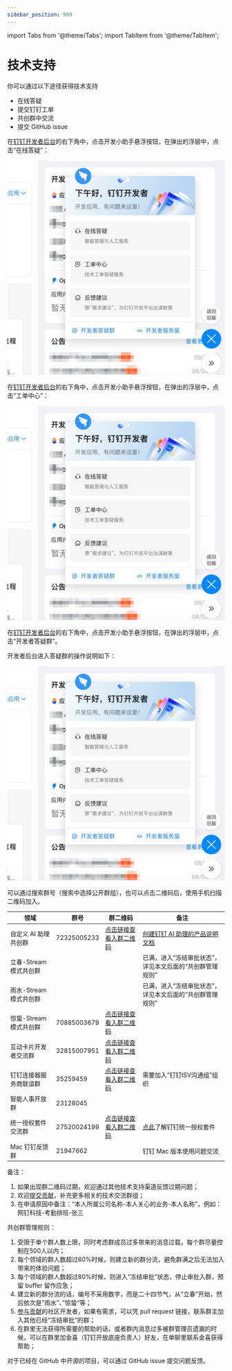 ```yaml
---
sidebar_position: 999
---
```


import Tabs from '@theme/Tabs';
import TabItem from '@theme/TabItem';

# 技术支持

你可以通过以下途径获得技术支持

* 在线答疑
* 提交钉钉工单
* 共创群中交流
* 提交 GitHub issue

<Tabs queryString="via">
<TabItem value="online" label="在线答疑" default>

在[钉钉开发者后台](https://open-dev.dingtalk.com)的右下角中，点击开发小助手悬浮按钮，在弹出的浮层中，点击“在线答疑”：

![ticket.png](/img/explore/support/ticket.jpg)

</TabItem>
<TabItem value="ticket" label="提交工单">

在[钉钉开发者后台](https://open-dev.dingtalk.com)的右下角中，点击开发小助手悬浮按钮，在弹出的浮层中，点击“工单中心”：

![ticket.png](/img/explore/support/ticket.jpg)

</TabItem>

<TabItem value="planet-group" label="开发者答疑群（大群）">

在[钉钉开发者后台](https://open-dev.dingtalk.com)的右下角中，点击开发小助手悬浮按钮，在弹出的浮层中，点击“开发者答疑群”。

开发者后台进入答疑群的操作说明如下：

![ticket.png](/img/explore/support/ticket.jpg)

</TabItem>

<TabItem value="moon-group" label="各领域共创群（小群）">

可以通过搜索群号（搜索中选择公开群组），也可以点击二维码后，使用手机扫描二维码加入。

| 领域          | 群号          | 群二维码                                                           | 备注                                                                                                  |
|-------------|-------------|----------------------------------------------------------------|-----------------------------------------------------------------------------------------------------|
| 自定义 AI 助理共创群 | 72325005233 | [点击链接查看入群二维码](/img/explore/support/ai-assistant.png) | [创建钉钉 AI 助理的产品说明文档](https://open.dingtalk.com/document/ai-assistant/create-a-dingtalk-ai-assistant) |
| 立春-Stream模式共创群 |             |                                                                | 已满，进入“冻结审批状态”，详见本文后面的“共创群管理规则”                                                                      |
| 雨水-Stream模式共创群 |             |                                                                | 已满，进入“冻结审批状态”，详见本文后面的“共创群管理规则”                                                                      |
| 惊蛰-Stream模式共创群 | 70885003679 | [点击链接查看入群二维码](/img/explore/support/stream-mode-group.png)      |                                                                                                     |
| 互动卡片开发者交流群  | 32815007951 | [点击链接查看入群二维码](/img/explore/support/interactive-card-group.png) |                                                                                                     |
| 钉钉连接器服务商联谊群 | 35259459    | [点击链接查看入群二维码](/img/explore/support/ipaas-group.png)            | 需要加入“钉钉ISV沟通组”组织                                                                                    |
| 智能人事开放群     | 23128045    |                                                                |                                                                                                     |
| 统一授权套件交流群   | 27520024199 | [点击链接查看入群二维码](/img/explore/support/permission.png)             | [点此](https://open.dingtalk.com/document/personalapp/overview-2)了解钉钉统一授权套件                           |
| Mac 钉钉反馈群   | 21947662    |                                                                | 钉钉 Mac 版本使用问题交流                                                                                     |

备注：
1. 如果出现群二维码过期，欢迎通过其他技术支持渠道反馈过期问题；
2. 欢迎[提交贡献](/docs/contrib/overview)，补充更多相关的技术交流群组；
3. 在申请原因中备注：“本人所属公司名称-本人关心的业务-本人名称”，例如：网钉科技-考勤排班-张三

共创群管理规则：

1. 受限于单个群人数上限，同时考虑群成员过多带来的消息过载，每个群尽量控制在500人以内；
2. 每个领域的群人数超过60%时候，则建立新的群分流，避免群满之后无法加入带来的体验问题；
3. 每个领域的群人数超过80%时候，则进入“冻结审批”状态，停止审批入群，预留 buffer 留作应急；
4. 建立新的群分流的话，编号不采用数字，而是二十四节气，从“立春”开始，然后依次是”雨水”、”惊蛰“等；
5. [参与贡献](/docs/contrib/how-to)的社区开发者，如果有需求，可以凭 pull request 链接，联系群主加入其他已经“冻结审批”的群；
6. 在群里无法获得所需要的帮助的话，或者群内消息过多被群管理员遗漏的时候，可以在群里加金喜（钉钉开放底座负责人）好友，在单聊里联系金喜获得帮助；

</TabItem>

<TabItem value="github-issue" label="提交 GitHub issue">

对于已经在 GitHub 中开源的项目，可以通过 GitHub issue 提交问题反馈。

</TabItem>

</Tabs>

